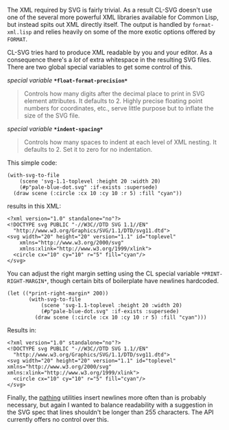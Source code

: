 The XML required by SVG is fairly trivial.  As a result CL-SVG doesn't
use one of the several more powerful XML libraries available for
Common Lisp, but instead spits out XML directly itself.  The output is
handled by `format-xml.lisp` and relies heavily on some of the more
exotic options offered by `FORMAT`.

CL-SVG tries hard to produce XML readable by you and your editor.  As
a consequence there's a _lot_ of extra whitespace in the resulting SVG
files.  There are two global special variables to get some control of
this.

_special variable_
**`*float-format-precision*`**
> Controls how many digits after the decimal place to print in SVG
> element attributes.  It defaults to 2.  Highly precise floating
> point numbers for coordinates, etc., serve little purpose but to
> inflate the size of the SVG file.

_special variable_
**`*indent-spacing*`**
> Controls how many spaces to indent at each level of XML nesting.  It
> defaults to 2.  Set it to zero for no indentation.

This simple code:

```
(with-svg-to-file
    (scene 'svg-1.1-toplevel :height 20 :width 20)
    (#p"pale-blue-dot.svg" :if-exists :supersede)
  (draw scene (:circle :cx 10 :cy 10 :r 5) :fill "cyan"))
```

results in this XML:

```
<?xml version="1.0" standalone="no"?>
<!DOCTYPE svg PUBLIC "-//W3C//DTD SVG 1.1//EN" 
  "http://www.w3.org/Graphics/SVG/1.1/DTD/svg11.dtd">
<svg width="20" height="20" version="1.1" id="toplevel"
    xmlns="http://www.w3.org/2000/svg"
    xmlns:xlink="http://www.w3.org/1999/xlink">
  <circle cx="10" cy="10" r="5" fill="cyan"/>
</svg>
```

You can adjust the right margin setting using the CL special
variable `*PRINT-RIGHT-MARGIN*`, though certain bits of boilerplate
have newlines hardcoded.

```
(let ((*print-right-margin* 200))
       (with-svg-to-file
           (scene 'svg-1.1-toplevel :height 20 :width 20)
           (#p"pale-blue-dot.svg" :if-exists :supersede)
         (draw scene (:circle :cx 10 :cy 10 :r 5) :fill "cyan")))
```

Results in:

```
<?xml version="1.0" standalone="no"?>
<!DOCTYPE svg PUBLIC "-//W3C//DTD SVG 1.1//EN" 
  "http://www.w3.org/Graphics/SVG/1.1/DTD/svg11.dtd">
<svg width="20" height="20" version="1.1" id="toplevel" xmlns="http://www.w3.org/2000/svg" xmlns:xlink="http://www.w3.org/1999/xlink">
  <circle cx="10" cy="10" r="5" fill="cyan"/>
</svg>
```

Finally, the [pathing](Paths.md) utilities insert newlines more often than
is probably necessary, but again I wanted to balance readability with
a suggestion in the SVG spec that lines shouldn't be longer than 255
characters.  The API currently offers no control over this.